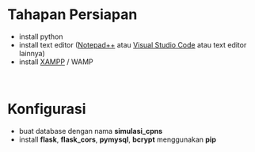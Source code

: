 <!DOCTYPE html>
<html>
<head>
</head>
<body>
<h1>Tahapan Persiapan</h1>
<ul>
<li>install python</li>
<li>install text editor (<a href="https://notepad-plus-plus.org/downloads/v7.8.1/" target="_blank" rel="noopener">Notepad++</a> atau <a href="https://code.visualstudio.com/download" target="_blank" rel="noopener">Visual Studio Code</a> atau text editor lainnya)</li>
<li>install <a href="https://www.apachefriends.org/index.html" target="_blank" rel="noopener">XAMPP</a> / WAMP</li>
</ul>
<p>&nbsp;</p>
<h1>Konfigurasi</h1>
<ul>
<li>buat database dengan nama <strong>simulasi_cpns</strong></li>
<li>install <strong>flask</strong>, <strong>flask_cors</strong>, <strong>pymysql</strong>, <strong>bcrypt</strong> menggunakan <strong>pip</strong></li>
</ul>
</body>
</html>